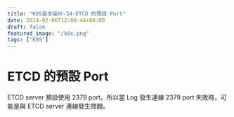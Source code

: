 ```yaml
---
title: "K8S基本操作-34-ETCD 的預設 Port"
date: 2024-02-06T12:00:44+08:00
draft: false
featured_image: "/k8s.png"
tags: ["K8S"]
---
```


# ETCD 的預設 Port

ETCD server 預設使用 2379 port，所以當 Log 發生連線 2379 port 失敗時，可能是與 ETCD server 連線發生問題。